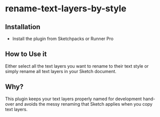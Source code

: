 # rename-text-layers-by-style

## Installation

- Install the plugin from Sketchpacks or Runner Pro

## How to Use it

Either select all the text layers you want to rename to their text style or simply rename all text layers in your Sketch document.

## Why?

This plugin keeps your text layers properly named for development hand-over and avoids the messy renaming that Sketch applies when you copy text layers.